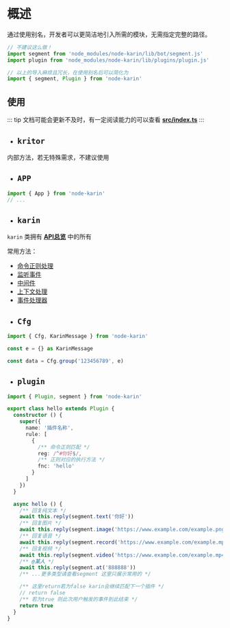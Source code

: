 # 概述

通过使用别名，开发者可以更简洁地引入所需的模块，无需指定完整的路径。

```js twoslash
// 不建议这么做！
import segment from 'node_modules/node-karin/lib/bot/segment.js'
import plugin from 'node_modules/node-karin/lib/plugins/plugin.js'

// 以上的导入麻烦且冗长，在使用别名后可以简化为
import { segment, Plugin } from 'node-karin'
```

## 使用

::: tip
文档可能会更新不及时，有一定阅读能力的可以查看 [**src/index.ts**](https://github.com/KarinJS/Karin/blob/dev/src/index.ts)
:::

- ## `kritor`

内部方法，若无特殊需求，不建议使用

- ## `APP`

```js twoslash
import { App } from 'node-karin'
// ...
```

- ## `karin`
`karin` 类拥有 [**API总览**](../../api/standard.md) 中的所有

常用方法：
* [命令正则处理](./command.md)
* [监听事件](./accept.md)
* [中间件](./use.md)
* [上下文处理](./ctx.md)
* [事件处理器](./handler.md)

- ## `Cfg`
```ts twoslash
import { Cfg, KarinMessage } from 'node-karin'

const e = {} as KarinMessage

const data = Cfg.group('123456789', e)
 ```

- ## `plugin`

```ts twoslash
import { Plugin, segment } from 'node-karin'

export class hello extends Plugin {
  constructor () {
    super({
      name: '插件名称',
      rule: [
        {
          /** 命令正则匹配 */
          reg: /^#你好$/,
          /** 正则对应的执行方法 */
          fnc: 'hello'
        }
      ]
    })
  }

  async hello () {
    /** 回复纯文本 */
    await this.reply(segment.text('你好'))
    /** 回复图片 */
    await this.reply(segment.image('https://www.example.com/example.png'))
    /** 回复语音 */
    await this.reply(segment.record('https://www.example.com/example.mp3'))
    /** 回复视频 */
    await this.reply(segment.video('https://www.example.com/example.mp4'))
    /** @某人 */
    await this.reply(segment.at('888888'))
    /** ...更多类型请查看segment 这里只展示常用的 */

    /** 这里return若为false karin会继续匹配下一个插件 */
    // return false
    /** 若为true 则此次用户触发的事件到此结束 */
    return true
  }
}
```
